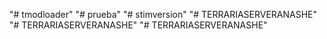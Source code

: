 "# tmodloader" 
"# prueba" 
"# stimversion" 
"# TERRARIASERVERANASHE" 
"# TERRARIASERVERANASHE" 
"# TERRARIASERVERANASHE" 
